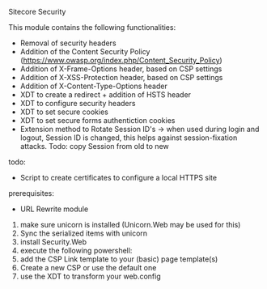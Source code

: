 Sitecore Security

This module contains the following functionalities:

* Removal of security headers
* Addition of the Content Security Policy (https://www.owasp.org/index.php/Content_Security_Policy)
* Addition of X-Frame-Options header, based on CSP settings
* Addition of X-XSS-Protection header, based on CSP settings
* Addition of X-Content-Type-Options header
* XDT to create a redirect + addition of HSTS header 
* XDT to configure security headers
* XDT to set secure cookies
* XDT to set secure forms authentiction cookies
* Extension method to Rotate Session ID's -> when used during login and logout, Session ID is changed, this helps against session-fixation attacks. Todo: copy Session from old to new

todo:
* Script to create certificates to configure a local HTTPS site

prerequisites:
* URL Rewrite module

1) make sure unicorn is installed (Unicorn.Web may be used for this)
2) Sync the serialized items with unicorn
3) install Security.Web
4) execute the following powershell:
5) add the CSP Link template to your (basic) page template(s)
6) Create a new CSP or use  the default one
7) use the XDT to transform your web.config 


